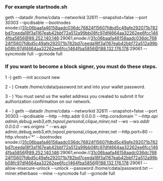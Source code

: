 ### For example startnode.sh
geth --datadir /home/cdata --networkid 32611 --snapshot=false --port 30303 --ipcdisable --bootnodes enode://31c06baafa46158aadc036dc76824f15607fdbd5c49afe292071b782bd7ceeda18f3a1167eab42bbf72a512a99bb08fc97df4664aa32262ee6fcc1464fba5856@89.252.140.146:29061,enode://31c06baafa46158aadc036dc76824f15607fdbd5c49afe292071b782bd7ceeda18f3a1167eab42bbf72a512a99bb08fc97df4664aa32262ee6fcc1464fba5856@188.132.176.178:29061 --syncmode full --gcmode full

### If you want to become a block signer, you must do these steps.

1 -) geth --init <datadir> account new

2 - ) Create /home/cdata/password.txt and into your wallet password.

3 - ) You must send us the wallet address you created to submit it for authorization confirmation on our network.

4 - ) geth --datadir /home/cdata --networkid 32611 --snapshot=false --port 30303 --ipcdisable --http --http.addr 0.0.0.0 --http.corsdomain '*' --http.api admin,debug,web3,eth,txpool,personal,clique,miner,net --ws --ws.addr 0.0.0.0 --ws.origins '*' --ws.api admin,debug,web3,eth,txpool,personal,clique,miner,net --http.port=80 --http.vhosts='*' --bootnodes enode://31c06baafa46158aadc036dc76824f15607fdbd5c49afe292071b782bd7ceeda18f3a1167eab42bbf72a512a99bb08fc97df4664aa32262ee6fcc1464fba5856@89.252.140.146:29061,enode://31c06baafa46158aadc036dc76824f15607fdbd5c49afe292071b782bd7ceeda18f3a1167eab42bbf72a512a99bb08fc97df4664aa32262ee6fcc1464fba5856@188.132.176.178:29061 --allow-insecure-unlock --unlock <wallet addr> --password /home/cdata/password.txt --miner.etherbase <wallet addr> --mine --syncmode full --gcmode full
